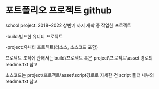 # 포트폴리오 프로젝트 github

 school project: 2018~2022 상반기 까지 재학 중 작업한 프로젝트
 
   -build:빌드한 유니티 프로젝트
   
   -project:유니티 프로젝트(리소스, 소스코드 포함)



 프로젝트 조작에 관해서는 build\프로젝트 혹은 project\프로젝트\asset 경로의 readme.txt 참고
 
 소스코드는 project\프로젝트\asset\script경로로 자세한 건 script 폴더 내부의 readme.txt 참고
